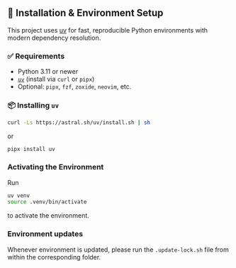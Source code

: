 ## 🚀 Installation & Environment Setup

This project uses [uv](https://github.com/astral-sh/uv) for fast, reproducible Python environments with modern dependency resolution.

### ✅ Requirements

- Python 3.11 or newer
- [`uv`](https://github.com/astral-sh/uv) (install via `curl` or `pipx`)
- Optional: `pipx`, `fzf`, `zoxide`, `neovim`, etc.

### 📦 Installing `uv`

```bash
curl -Ls https://astral.sh/uv/install.sh | sh
```

or

`pipx install uv`


### Activating the Environment
Run

``` bash
uv venv
source .venv/bin/activate
```

to activate the environment.

### Environment updates

Whenever environment is updated, please run the `.update-lock.sh` file from within the corresponding folder.